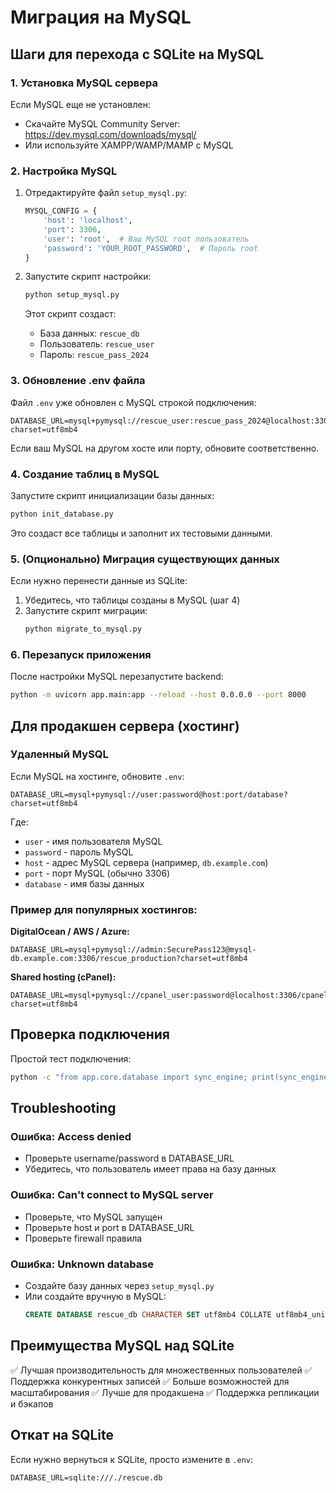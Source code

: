 # Миграция на MySQL

## Шаги для перехода с SQLite на MySQL

### 1. Установка MySQL сервера

Если MySQL еще не установлен:
- Скачайте MySQL Community Server: https://dev.mysql.com/downloads/mysql/
- Или используйте XAMPP/WAMP/MAMP с MySQL

### 2. Настройка MySQL

1. Отредактируйте файл `setup_mysql.py`:
   ```python
   MYSQL_CONFIG = {
       'host': 'localhost',
       'port': 3306,
       'user': 'root',  # Ваш MySQL root пользователь
       'password': 'YOUR_ROOT_PASSWORD',  # Пароль root
   }
   ```

2. Запустите скрипт настройки:
   ```bash
   python setup_mysql.py
   ```

   Этот скрипт создаст:
   - База данных: `rescue_db`
   - Пользователь: `rescue_user`
   - Пароль: `rescue_pass_2024`

### 3. Обновление .env файла

Файл `.env` уже обновлен с MySQL строкой подключения:
```env
DATABASE_URL=mysql+pymysql://rescue_user:rescue_pass_2024@localhost:3306/rescue_db?charset=utf8mb4
```

Если ваш MySQL на другом хосте или порту, обновите соответственно.

### 4. Создание таблиц в MySQL

Запустите скрипт инициализации базы данных:
```bash
python init_database.py
```

Это создаст все таблицы и заполнит их тестовыми данными.

### 5. (Опционально) Миграция существующих данных

Если нужно перенести данные из SQLite:

1. Убедитесь, что таблицы созданы в MySQL (шаг 4)
2. Запустите скрипт миграции:
   ```bash
   python migrate_to_mysql.py
   ```

### 6. Перезапуск приложения

После настройки MySQL перезапустите backend:
```bash
python -m uvicorn app.main:app --reload --host 0.0.0.0 --port 8000
```

## Для продакшен сервера (хостинг)

### Удаленный MySQL

Если MySQL на хостинге, обновите `.env`:
```env
DATABASE_URL=mysql+pymysql://user:password@host:port/database?charset=utf8mb4
```

Где:
- `user` - имя пользователя MySQL
- `password` - пароль MySQL
- `host` - адрес MySQL сервера (например, `db.example.com`)
- `port` - порт MySQL (обычно 3306)
- `database` - имя базы данных

### Пример для популярных хостингов:

**DigitalOcean / AWS / Azure:**
```env
DATABASE_URL=mysql+pymysql://admin:SecurePass123@mysql-db.example.com:3306/rescue_production?charset=utf8mb4
```

**Shared hosting (cPanel):**
```env
DATABASE_URL=mysql+pymysql://cpanel_user:password@localhost:3306/cpanel_rescuedb?charset=utf8mb4
```

## Проверка подключения

Простой тест подключения:
```bash
python -c "from app.core.database import sync_engine; print(sync_engine.url)"
```

## Troubleshooting

### Ошибка: Access denied
- Проверьте username/password в DATABASE_URL
- Убедитесь, что пользователь имеет права на базу данных

### Ошибка: Can't connect to MySQL server
- Проверьте, что MySQL запущен
- Проверьте host и port в DATABASE_URL
- Проверьте firewall правила

### Ошибка: Unknown database
- Создайте базу данных через `setup_mysql.py`
- Или создайте вручную в MySQL:
  ```sql
  CREATE DATABASE rescue_db CHARACTER SET utf8mb4 COLLATE utf8mb4_unicode_ci;
  ```

## Преимущества MySQL над SQLite

✅ Лучшая производительность для множественных пользователей
✅ Поддержка конкурентных записей
✅ Больше возможностей для масштабирования
✅ Лучше для продакшена
✅ Поддержка репликации и бэкапов

## Откат на SQLite

Если нужно вернуться к SQLite, просто измените в `.env`:
```env
DATABASE_URL=sqlite:///./rescue.db
```
